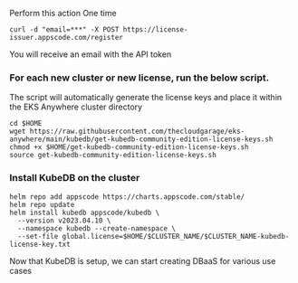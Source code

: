 Perform this action One time
```
curl -d "email=***" -X POST https://license-issuer.appscode.com/register
```
You will receive an email with the API token

### For each new cluster or new license, run the below script. 
The script will automatically generate the license keys and place it within the EKS Anywhere cluster directory
```
cd $HOME
wget https://raw.githubusercontent.com/thecloudgarage/eks-anywhere/main/kubedb/get-kubedb-community-edition-license-keys.sh
chmod +x $HOME/get-kubedb-community-edition-license-keys.sh
source get-kubedb-community-edition-license-keys.sh
```
### Install KubeDB on the cluster
```
helm repo add appscode https://charts.appscode.com/stable/
helm repo update
helm install kubedb appscode/kubedb \
  --version v2023.04.10 \
  --namespace kubedb --create-namespace \
  --set-file global.license=$HOME/$CLUSTER_NAME/$CLUSTER_NAME-kubedb-license-key.txt
```
Now that KubeDB is setup, we can start creating DBaaS for various use cases
